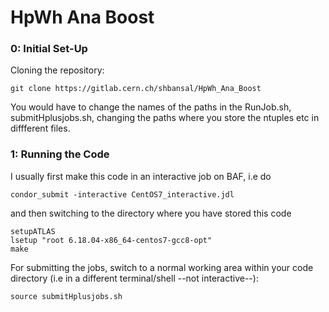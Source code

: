 # HpWh Ana Boost

### 0: Initial Set-Up 

Cloning the repository:
```
git clone https://gitlab.cern.ch/shbansal/HpWh_Ana_Boost
```
You would have to change the names of the paths in the RunJob.sh, submitHplusjobs.sh, changing the paths where you store the ntuples etc in diffferent files.

### 1: Running the Code
I usually first make this code in an interactive job on BAF, i.e do
```
condor_submit -interactive CentOS7_interactive.jdl
```
and then switching to the directory where you have stored this code
```
setupATLAS
lsetup "root 6.18.04-x86_64-centos7-gcc8-opt"
make
```
For submitting the jobs, switch to a normal working area within your code directory (i.e in a different terminal/shell --not interactive--):
```
source submitHplusjobs.sh
```

